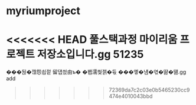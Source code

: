 # myriumproject
<<<<<<< HEAD
풀스택과정 마이리움 프로젝트 저장소입니다.gg
51235
=======
���뒪�깮怨쇱젙 留덉씠由ъ� �봽濡쒖젥�듃 ���옣�냼�엯�땲�떎.gg
add 
>>>>>>> 72369da7c2c03e0b5465230cc9474e4010043bbd
